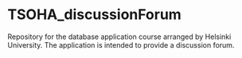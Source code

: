 # TSOHA_discussionForum
Repository for the database application course arranged by Helsinki University. The application is intended to provide a discussion forum.
